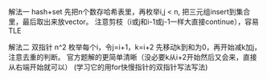 解法一 hash+set
先把n个数存哈希表里，再枚举i,j < n,  把三元组insert到集合里，最后取出来放vector。
注意剪枝（i或j和i-1或j-1一样大直接continue），容易TLE

解法二 双指针 n^2
枚举每个i，令j=i+1，k=i+2
先移动k到和为0，再开始减k加j，注意去重的判断。
官方题解的更简单清晰（没必要k从i+2开始然后又会来，直接从右端开始就可以）
(学习它的用for快慢指针的双指针写法写法)
